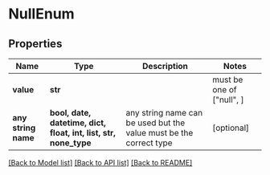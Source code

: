 # NullEnum


## Properties
Name | Type | Description | Notes
------------ | ------------- | ------------- | -------------
**value** | **str** |  |  must be one of ["null", ]
**any string name** | **bool, date, datetime, dict, float, int, list, str, none_type** | any string name can be used but the value must be the correct type | [optional]

[[Back to Model list]](../README.md#documentation-for-models) [[Back to API list]](../README.md#documentation-for-api-endpoints) [[Back to README]](../README.md)



